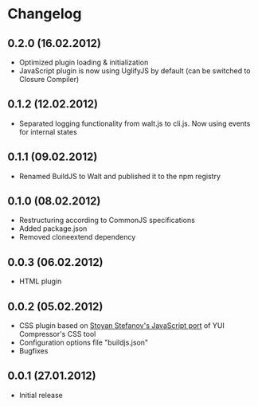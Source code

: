 Changelog
=========

0.2.0 (16.02.2012)
------------------

* Optimized plugin loading & initialization
* JavaScript plugin is now using UglifyJS by default (can be switched to Closure Compiler)

0.1.2 (12.02.2012)
------------------

* Separated logging functionality from walt.js to cli.js. Now using events for internal states

0.1.1 (09.02.2012)
------------------

* Renamed BuildJS to Walt and published it to the npm registry

0.1.0 (08.02.2012)
------------------

* Restructuring according to CommonJS specifications
* Added package.json
* Removed cloneextend dependency

0.0.3 (06.02.2012)
------------------

* HTML plugin

0.0.2 (05.02.2012)
------------------

* CSS plugin based on [Stoyan Stefanov's JavaScript port](https://github.com/yui/yuicompressor/blob/master/ports/js/cssmin.js) of YUI Compressor's CSS tool
* Configuration options file "buildjs.json"
* Bugfixes

0.0.1 (27.01.2012)
------------------

* Initial release

